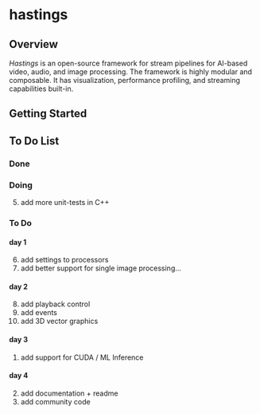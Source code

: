 # hastings 
## Overview
*Hastings* is an open-source framework for stream pipelines for AI-based video, audio, and image processing. 
The framework is highly modular and composable. It has visualization, performance profiling, and streaming capabilities built-in. 

## Getting Started


## To Do List 
### Done
### Doing 
5. add more unit-tests in C++
### To Do  
#### day 1 
6. add settings to processors
7. add better support for single image processing...
#### day 2 
8. add playback control
9. add events
10. add 3D vector graphics
#### day 3
1. add support for CUDA / ML Inference
#### day 4
2.  add documentation + readme
3.  add community code 